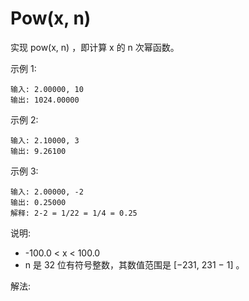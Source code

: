 #  Pow(x, n)


实现 pow(x, n) ，即计算 x 的 n 次幂函数。

示例 1:
```
输入: 2.00000, 10
输出: 1024.00000
```
示例 2:
```
输入: 2.10000, 3
输出: 9.26100
```
示例 3:
```
输入: 2.00000, -2
输出: 0.25000
解释: 2-2 = 1/22 = 1/4 = 0.25
```
说明:

* -100.0 < x < 100.0
* n 是 32 位有符号整数，其数值范围是 [−231, 231 − 1] 。

解法:
```

```
